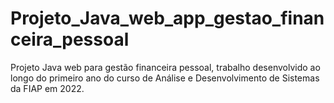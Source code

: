 # Projeto_Java_web_app_gestao_financeira_pessoal
Projeto Java web para gestão financeira pessoal, trabalho desenvolvido ao longo do primeiro ano do curso de Análise e Desenvolvimento de Sistemas da FIAP em 2022.
